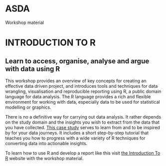 # ASDA
Workshop material

# INTRODUCTION TO R

## Learn to access, organise, analyse and argue with data using R

This workshop provides an overview of key concepts for creating an effective data driven project, and introduces tools and techniques for data wrangling, visualisation and reproducible reporting using R, a public domain language for data analysis. The R language provides a rich and flexible environment for working with data, especially data to be used for statistical modelling or graphics.

There is no a definitive way for carrying out data analysis. It rather depends on the study domain and the insights you wish to extract from the data that you have collected. [This case study](https://tanjakec.github.io/ASDA/index.html) serves to learn from and to be inspired by for your data journeys. It includes a short step-by-step tutorial that teaches you how to progress with a wide variety of R techniques for converting data into actionable insights.

To learn how to use R and develop a report like this visit [the Introduction To R](https://introtor.netlify.app) website with the workshop material.
